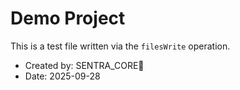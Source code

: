 # Demo Project

This is a test file written via the `filesWrite` operation.

- Created by: SENTRA_CORE🦋
- Date: 2025-09-28
